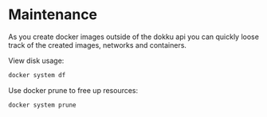 # Maintenance

As you create docker images outside of the dokku api you can quickly loose track of the created images, networks and containers.

View disk usage:

```bash
docker system df
```

Use docker prune to free up resources:

```bash
docker system prune
```
